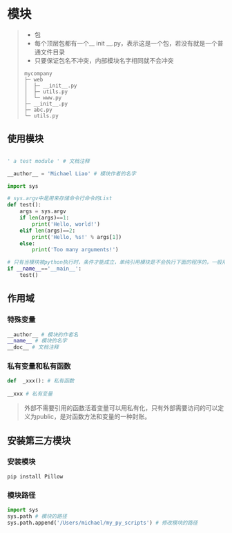 # 模块

>* 包
>  * 每个顶层包都有一个__ init __.py，表示这是一个包，若没有就是一个普通文件目录
>  * 只要保证包名不冲突，内部模块名字相同就不会冲突
>
>```ascii
>mycompany
> ├─ web
> │  ├─ __init__.py
> │  ├─ utils.py
> │  └─ www.py
> ├─ __init__.py
> ├─ abc.py
> └─ utils.py
>```
>
>

## 使用模块

```python

' a test module ' # 文档注释

__author__ = 'Michael Liao' # 模块作者的名字

import sys

# sys.argv中是用来存储命令行命令的List
def test():
    args = sys.argv
    if len(args)==1:
        print('Hello, world!')
    elif len(args)==2:
        print('Hello, %s!' % args[1])
    else:
        print('Too many arguments!')

# 只有当模块被python执行时，条件才能成立，单纯引用模块是不会执行下面的程序的，一般用于运行测试。
if __name__=='__main__':
    test()
```

## 作用域

### 特殊变量

```python
__author__ # 模块的作者名
__name__ # 模块的名字
__doc__ # 文档注释
```

### 私有变量和私有函数

```python
def  _xxx(): # 私有函数
    
__xxx # 私有变量
```

> 外部不需要引用的函数活着变量可以用私有化，只有外部需要访问的可以定义为public，是对函数方法和变量的一种封账。

## 安装第三方模块

### 安装模块

```
pip install Pillow 
```

### 模块路径

```python
import sys
sys.path # 模块的路径
sys.path.append('/Users/michael/my_py_scripts') # 修改模块的路径
```

